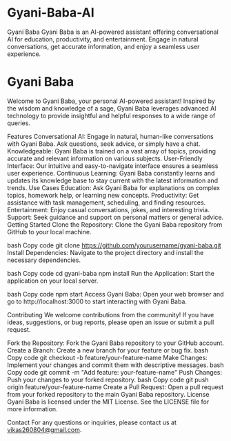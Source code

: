 # Gyani-Baba-AI
Gyani Baba Gyani Baba is an AI-powered assistant offering conversational AI for education, productivity, and entertainment. Engage in natural conversations, get accurate information, and enjoy a seamless user experience.

# Gyani Baba
Welcome to Gyani Baba, your personal AI-powered assistant! Inspired by the wisdom and knowledge of a sage, Gyani Baba leverages advanced AI technology to provide insightful and helpful responses to a wide range of queries.

Features
Conversational AI: Engage in natural, human-like conversations with Gyani Baba. Ask questions, seek advice, or simply have a chat.
Knowledgeable: Gyani Baba is trained on a vast array of topics, providing accurate and relevant information on various subjects.
User-Friendly Interface: Our intuitive and easy-to-navigate interface ensures a seamless user experience.
Continuous Learning: Gyani Baba constantly learns and updates its knowledge base to stay current with the latest information and trends.
Use Cases
Education: Ask Gyani Baba for explanations on complex topics, homework help, or learning new concepts.
Productivity: Get assistance with task management, scheduling, and finding resources.
Entertainment: Enjoy casual conversations, jokes, and interesting trivia.
Support: Seek guidance and support on personal matters or general advice.
Getting Started
Clone the Repository: Clone the Gyani Baba repository from GitHub to your local machine.

bash
Copy code
git clone https://github.com/yourusername/gyani-baba.git
Install Dependencies: Navigate to the project directory and install the necessary dependencies.

bash
Copy code
cd gyani-baba
npm install
Run the Application: Start the application on your local server.

bash
Copy code
npm start
Access Gyani Baba: Open your web browser and go to http://localhost:3000 to start interacting with Gyani Baba.

Contributing
We welcome contributions from the community! If you have ideas, suggestions, or bug reports, please open an issue or submit a pull request.

Fork the Repository: Fork the Gyani Baba repository to your GitHub account.
Create a Branch: Create a new branch for your feature or bug fix.
bash
Copy code
git checkout -b feature/your-feature-name
Make Changes: Implement your changes and commit them with descriptive messages.
bash
Copy code
git commit -m "Add feature: your-feature-name"
Push Changes: Push your changes to your forked repository.
bash
Copy code
git push origin feature/your-feature-name
Create a Pull Request: Open a pull request from your forked repository to the main Gyani Baba repository.
License
Gyani Baba is licensed under the MIT License. See the LICENSE file for more information.

Contact
For any questions or inquiries, please contact us at vikas260804@gmail.com.
